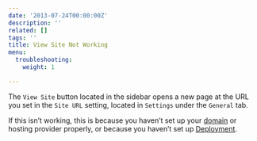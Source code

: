 ```yaml
---
date: '2013-07-24T00:00:00Z'
description: ''
related: []
tags: ''
title: View Site Not Working
menu:
  troubleshooting:
    weight: 1

---
```

The `View Site` button located in the sidebar opens a new page at the URL you set in the `Site URL` setting, located in `Settings` under the `General` tab.

If this isn’t working, this is because you haven’t set up your [domain][1] or hosting provider properly, or because you haven’t set up [Deployment][2].

[1]:	/docs/pointing-a-domain-to-your-amazon-s3-bucket/
[2]:	/docs/deployment-and-management/setting-up-deployment
